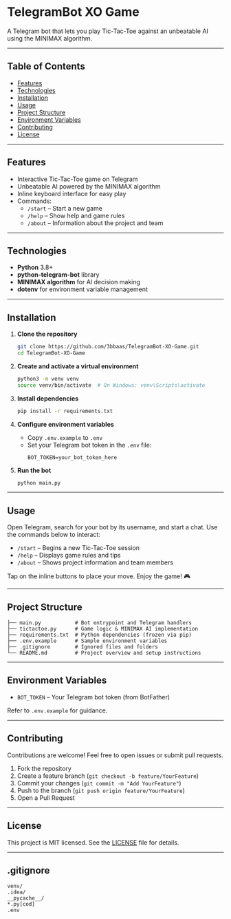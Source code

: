 # TelegramBot XO Game

A Telegram bot that lets you play Tic-Tac-Toe against an unbeatable AI using the MINIMAX algorithm.

---

## Table of Contents

- [Features](#features)
- [Technologies](#technologies)
- [Installation](#installation)
- [Usage](#usage)
- [Project Structure](#project-structure)
- [Environment Variables](#environment-variables)
- [Contributing](#contributing)
- [License](#license)

---

## Features

- Interactive Tic-Tac-Toe game on Telegram
- Unbeatable AI powered by the MINIMAX algorithm
- Inline keyboard interface for easy play
- Commands:
  - `/start` – Start a new game
  - `/help` – Show help and game rules
  - `/about` – Information about the project and team

---

## Technologies

- **Python** 3.8+
- **python-telegram-bot** library
- **MINIMAX algorithm** for AI decision making
- **dotenv** for environment variable management

---

## Installation

1. **Clone the repository**

   ```bash
   git clone https://github.com/3bbaas/TelegramBot-XO-Game.git
   cd TelegramBot-XO-Game
   ```

2. **Create and activate a virtual environment**

   ```bash
   python3 -m venv venv
   source venv/bin/activate  # On Windows: venv\Scripts\activate
   ```

3. **Install dependencies**

   ```bash
   pip install -r requirements.txt
   ```

4. **Configure environment variables**

   - Copy `.env.example` to `.env`
   - Set your Telegram bot token in the `.env` file:
     ```dotenv
     BOT_TOKEN=your_bot_token_here
     ```

5. **Run the bot**

   ```bash
   python main.py
   ```

---

## Usage

Open Telegram, search for your bot by its username, and start a chat. Use the commands below to interact:

- `/start` – Begins a new Tic-Tac-Toe session
- `/help` – Displays game rules and tips
- `/about` – Shows project information and team members

Tap on the inline buttons to place your move. Enjoy the game! 🎮

---

## Project Structure

```
├── main.py           # Bot entrypoint and Telegram handlers
├── tictactoe.py      # Game logic & MINIMAX AI implementation
├── requirements.txt  # Python dependencies (frozen via pip)
├── .env.example      # Sample environment variables
├── .gitignore        # Ignored files and folders
└── README.md         # Project overview and setup instructions
```

---

## Environment Variables

- `BOT_TOKEN` – Your Telegram bot token (from BotFather)

Refer to `.env.example` for guidance.

---

## Contributing

Contributions are welcome! Feel free to open issues or submit pull requests.

1. Fork the repository
2. Create a feature branch (`git checkout -b feature/YourFeature`)
3. Commit your changes (`git commit -m "Add YourFeature"`)
4. Push to the branch (`git push origin feature/YourFeature`)
5. Open a Pull Request

---

## License

This project is MIT licensed. See the [LICENSE](LICENSE) file for details.

---

## .gitignore

```
venv/
.idea/
__pycache__/
*.py[cod]
.env
```

